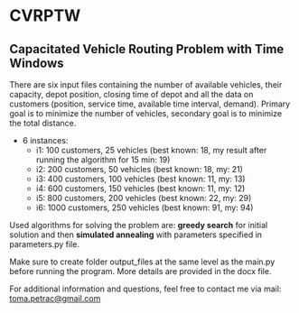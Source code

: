 # CVRPTW #
## Capacitated Vehicle Routing Problem with Time Windows ##

There are six input files containing the number of available vehicles, their capacity, depot position, closing time of depot and all the data on customers (position, service time, available time interval, demand). Primary goal is to minimize the number of vehicles, secondary goal is to minimize the total distance.


* 6 instances:
  * i1: 100 customers, 25 vehicles    (best known: 18, my result after running the algorithm for 15 min: 19)
  * i2: 200 customers, 50 vehicles    (best known: 18, my: 21)
  * i3: 400 customers, 100 vehicles   (best known: 11, my: 13)
  * i4: 600 customers, 150 vehicles   (best known: 11, my: 12)
  * i5: 800 customers, 200 vehicles   (best known: 22, my: 29)
  * i6: 1000 customers, 250 vehicles  (best known: 91, my: 94)

Used algorithms for solving the problem are: **greedy search** for initial solution and then **simulated annealing** with parameters specified in parameters.py file.

Make sure to create folder output_files at the same level as the main.py before running the program.
More details are provided in the docx file.

For additional information and questions, feel free to contact me via mail: toma.petrac@gmail.com
